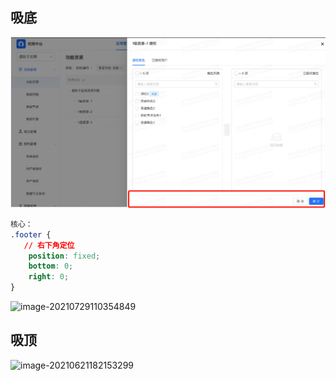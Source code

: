 ## 吸底

![image-20220715003441726](https://raw.githubusercontent.com/SprinaLF/pictures/master/img/image-20220715003441726.png)

```css
核心：
.footer {
   // 右下角定位
    position: fixed;
    bottom: 0;
    right: 0;
}
```

![image-20210729110354849](https://tva1.sinaimg.cn/large/008i3skNgy1gsxn2oubm9j30m20d6abd.jpg)

## 吸顶

![image-20210621182153299](https://tva1.sinaimg.cn/large/008i3skNgy1grq26rueujj307602c746.jpg)

